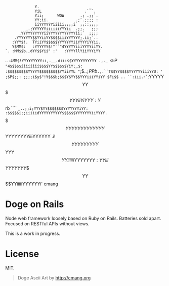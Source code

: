                  Y.                      _
                 YiL                   .```.
                 Yii;      WOW       .; .;;`.
                 YY;ii._           .;`.;;;; :
                 iiYYYYYYiiiii;;;;i` ;;::;;;;
             _.;YYYYYYiiiiiiYYYii  .;;.   ;;;
          .YYYYYYYYYYiiYYYYYYYYYYYYii;`  ;;;;
        .YYYYYYY$$YYiiYY$$$$iiiYYYYYY;.ii;`..
       :YYY$!.  TYiiYY$$$$$YYYYYYYiiYYYYiYYii.
       Y$MM$:   :YYYYYY$!"``"4YYYYYiiiYYYYiiYY.
    `. :MM$$b.,dYY$$Yii" :'   :YYYYllYiiYYYiYY
 _.._ :`4MM$!YYYYYYYYYii,.__.diii$$YYYYYYYYYYY
 .,._ $b`P`     "4$$$$$iiiiiiii$$$$YY$$$$$$YiY;
    `,.`$:       :$$$$$$$$$YYYYY$$$$$$$$$YYiiYYL
     "`;$$.    .;PPb$`.,.``T$$YY$$$$YYYYYYiiiYYU:
   ' ;$P$;;: ;;;;i$y$"!Y$$$b;$$$Y$YY$$YYYiiiYYiYY
     $Fi$$ .. ``:iii.`-";YYYYY$$YY$$$$$YYYiiYiYYY
     :Y$$rb ````  `_..;;i;YYY$YY$$$$$$$YYYYYYYiYY:
      :$$$$$i;;iiiiidYYYYYYYYYY$$$$$$YYYYYYYiiYYYY.
       `$$$$$$$YYYYYYYYYYYYY$$$$$$YYYYYYYYiiiYYYYYY
       .i!$$$$$$YYYYYYYYY$$$$$$YYY$$YYiiiiiiYYYYYYY
      :YYiii$$$$$$$YYYYYYY$$$$YY$$$$YYiiiiiYYYYYYi' cmang

Doge on Rails
=============

Node web framework loosely based on Ruby on Rails. Batteries sold apart.
Focused on RESTful APIs without views.

This is a work in progress.

License
=======
MIT.

> Doge Ascii Art by http://cmang.org

